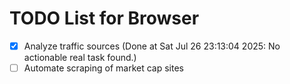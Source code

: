 # TODO List for Browser

- [x] Analyze traffic sources  (Done at Sat Jul 26 23:13:04 2025: No actionable real task found.)
- [ ] Automate scraping of market cap sites